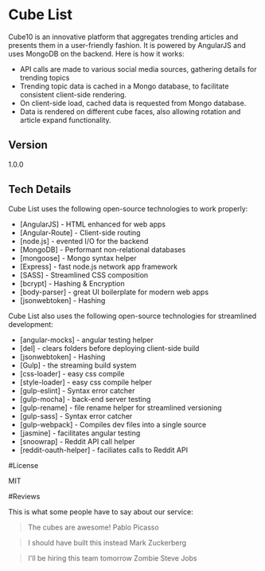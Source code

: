 # Cube List

Cube10 is an innovative platform that aggregates trending articles and presents them in a user-friendly fashion. It is powered by AngularJS and uses MongoDB on the backend. Here is how it works:

- API calls are made to various social media sources, gathering details for trending topics
- Trending topic data is cached in a Mongo database, to facilitate consistent client-side rendering.
- On client-side load, cached data is requested from Mongo database.
- Data is rendered on different cube faces, also allowing rotation and article expand functionality.

## Version

1.0.0

## Tech Details

Cube List uses the following open-source technologies to work properly:

* [AngularJS] - HTML enhanced for web apps
* [Angular-Route] - Client-side routing
* [node.js] - evented I/O for the backend
* [MongoDB] - Performant non-relational databases
* [mongoose] - Mongo syntax helper
* [Express] - fast node.js network app framework
* [SASS] - Streamlined CSS composition
* [bcrypt] - Hashing & Encryption
* [body-parser] - great UI boilerplate for modern web apps
* [jsonwebtoken] - Hashing

Cube List also uses the following open-source technologies for streamlined development:

* [angular-mocks] - angular testing helper
* [del] - clears folders before deploying client-side build
* [jsonwebtoken] - Hashing
* [Gulp] - the streaming build system
* [css-loader] - easy css compile
* [style-loader] - easy css compile helper
* [gulp-eslint] - Syntax error catcher
* [gulp-mocha] - back-end server testing
* [gulp-rename] - file rename helper for streamlined versioning
* [gulp-sass] - Syntax error catcher
* [gulp-webpack] - Compiles dev files into a single source
* [jasmine] - facilitates angular testing
* [snoowrap] - Reddit API call helper
* [reddit-oauth-helper] - faciliates calls to Reddit API

#License

MIT

#Reviews

This is what some people have to say about our service:

> The cubes are awesome!
Pablo Picasso

> I should have built this instead
Mark Zuckerberg

> I'll be hiring this team tomorrow
Zombie Steve Jobs
